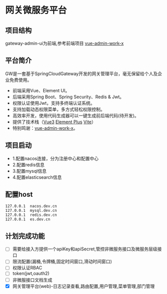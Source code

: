 # 网关微服务平台
## 项目结构
gateway-admin-ui为前端,参考前端项目 [vue-admin-work-x](https://gitee.com/qingqingxuan/vue-admin-work-x)

## 平台简介

GW是一套基于SpringCloudGateway开发的网关管理平台，毫无保留给个人及企业免费使用。

* 前端采用Vue、Element UI。
* 后端采用Spring Boot、Spring Security、Redis & Jwt。
* 权限认证使用Jwt，支持多终端认证系统。
* 支持加载动态权限菜单，多方式轻松权限控制。
* 高效率开发，使用代码生成器可以一键生成前后端代码(待开发)。
* 提供了技术栈（[Vue3](https://v3.cn.vuejs.org) [Element Plus](https://element-plus.org/zh-CN) [Vite](https://cn.vitejs.dev)）
* 特别鸣谢：[vue-admin-work-x](https://gitee.com/qingqingxuan/vue-admin-work-x)。

## 项目启动
* 1.配置nacos连接，分为注册中心和配置中心
* 2.配置redis信息
* 3.配置mysql信息
* 4.配置elasticsearch信息

## 配置host
```shell
127.0.0.1  nacos.dev.cn
127.0.0.1  mysql.dev.cn
127.0.0.1  redis.dev.cn
127.0.0.1  es.dev.cn
```

## 计划完成功能
-[ ] 需要给接入方提供一个apiKey和apiSecret,管控非微服务接口及微服务层级接口
-[ ] 限流配置(漏桶,令牌桶,固定时间窗口,滑动时间窗口)
-[ ] 权限认证RBAC
-[ ] token(jwt,oauth2)
-[ ] 非微服接口文档生成
-[x] 网关管理平台(web)-日志记录查看,路由配置,用户管理,菜单管理,部门管理